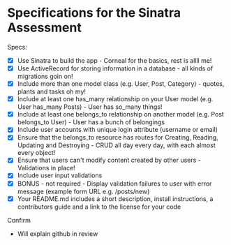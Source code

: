 # Specifications for the Sinatra Assessment

Specs:
- [x] Use Sinatra to build the app - Corneal for the basics, rest is allll me!
- [x] Use ActiveRecord for storing information in a database - all kinds of migrations goin on!
- [x] Include more than one model class (e.g. User, Post, Category) - quotes, plants and tasks oh my!
- [x] Include at least one has_many relationship on your User model (e.g. User has_many Posts) - User has so_many things!
- [x] Include at least one belongs_to relationship on another model (e.g. Post belongs_to User) - User has a bunch of belongings
- [x] Include user accounts with unique login attribute (username or email)
- [x] Ensure that the belongs_to resource has routes for Creating, Reading, Updating and Destroying - CRUD all day every day, with each almost every object!
- [x] Ensure that users can't modify content created by other users - Validations in place!
- [x] Include user input validations 
- [x] BONUS - not required - Display validation failures to user with error message (example form URL e.g. /posts/new)
- [x] Your README.md includes a short description, install instructions, a contributors guide and a link to the license for your code

Confirm
- Will explain github in review

